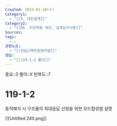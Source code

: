 ```yaml
---
Created: 2024-01-10(수)
Category1:
  - "[[3. 내진설계]]"
Category2:
  - "[[05. 지진하중 계산, 설계요구사항]]"
Sources: 
tags:
  - ✏️
관련노트:
  - "[[응답스펙트럼해석법]]"
정답:
  - "[[119-1-2 풀이]]"
---
```

중요::3
풀이::X
반복도::7

# 119-1-2
동적해석 시 구조물의 최대응답 산정을 위한 모드합성법 설명

![[Untitled 240.png]]